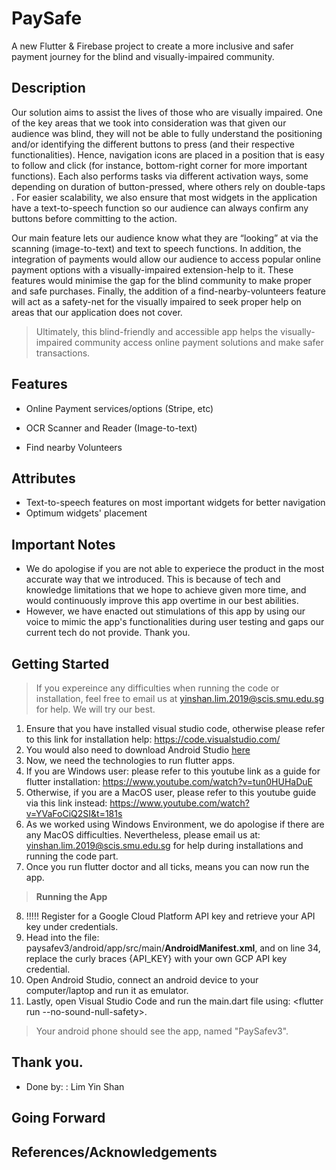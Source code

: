 
# PaySafe

A new Flutter & Firebase project to create a more inclusive and safer payment journey for the blind and visually-impaired community.

## Description

Our solution aims to assist the lives of those who are visually impaired. One of the key areas that we took into consideration was that given our audience was blind, they will not be able to fully understand the positioning and/or identifying the different buttons to press (and their respective functionalities). Hence, navigation icons are placed in a position that is easy to follow and click (for instance, bottom-right corner for more important functions). Each also performs tasks via different activation ways, some depending on duration of button-pressed, where others rely on double-taps . For easier scalability, we also ensure that most widgets in the application have a text-to-speech function so our audience can always confirm any buttons before committing to the action.

Our main feature lets our audience know what they are “looking” at via the scanning (image-to-text) and text to speech functions. In addition, the integration of payments would allow our audience to access popular online payment options with a visually-impaired extension-help to it. These features would minimise the gap for the blind community to make proper and safe purchases. Finally, the addition of a find-nearby-volunteers feature will act as a safety-net for the visually impaired to seek proper help on areas that our application does not cover.

> Ultimately, this blind-friendly and accessible app helps the visually-impaired community access online payment solutions and make safer transactions.

## Features
- Online Payment services/options (Stripe, etc)

- OCR Scanner and Reader (Image-to-text)

- Find nearby Volunteers

## Attributes
- Text-to-speech features on most important widgets for better navigation
- Optimum widgets' placement

## Important Notes
- We do apologise if you are not able to experiece the product in the most accurate way that we introduced. This is because of tech and knowledge limitations that we hope to achieve given more time, and would continuously improve this app overtime in our best abilities. 
- However, we have enacted out stimulations of this app by using our voice to mimic the app's functionalities during user testing and gaps our current tech do not provide. Thank you.

## Getting Started
> If you expereince any difficulties when running the code or installation, feel free to email us at yinshan.lim.2019@scis.smu.edu.sg for help. We will try our best.
1. Ensure that you have installed visual studio code, otherwise please refer to this link for installation help: https://code.visualstudio.com/
2. You would also need to download Android Studio [here](https://developer.android.com/studio?gclid=CjwKCAjwopWSBhB6EiwAjxmqDTUQLYGh0sJEMbdQvA-U4Agu77LobsgMKDBe9An_Oc-lo_Dm2HRCeBoCkokQAvD_BwE&gclsrc=aw.ds)
3. Now, we need the technologies to run flutter apps.
4. If you are Windows user: please refer to this youtube link as a guide for flutter installation: https://www.youtube.com/watch?v=tun0HUHaDuE
5. Otherwise, if you are a MacOS user, please refer to this youtube guide via this link instead: https://www.youtube.com/watch?v=YVaFoCiQ2SI&t=181s
6. As we worked using Windows Environment, we do apologise if there are any MacOS difficulties. Nevertheless, please email us at: yinshan.lim.2019@scis.smu.edu.sg for help during installations and running the code part.
7. Once you run flutter doctor and all ticks, means you can now run the app.
> <b>Running the App</b>
8. !!!!! Register for a Google Cloud Platform API key and retrieve your API key under credentials.
9. Head into the file: paysafev3/android/app/src/main/**AndroidManifest.xml**, and on line 34, replace the curly braces {API_KEY} with your own GCP API key credential.
12. Open Android Studio, connect an android device to your computer/laptop and run it as emulator.
13. Lastly, open Visual Studio Code and run the main.dart file using: <flutter run --no-sound-null-safety>.
> Your android phone should see the app, named "PaySafev3".

## Thank you.
- Done by: : Lim Yin Shan
  
## Going Forward
  
 
## References/Acknowledgements
